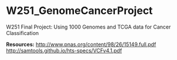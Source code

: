 # W251_GenomeCancerProject
W251 Final Project: Using 1000 Genomes and TCGA data for Cancer Classification



**Resources:**
http://www.pnas.org/content/98/26/15149.full.pdf
http://samtools.github.io/hts-specs/VCFv4.1.pdf


